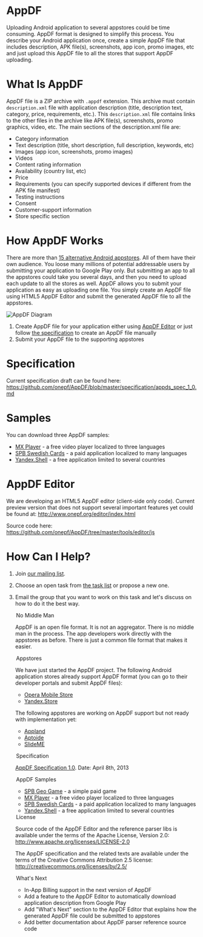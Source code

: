 AppDF
=====

Uploading Android application to several appstores could be time consuming. AppDF format is designed to simplify this process. You describe your Android application once, create a simple AppDF file that includes description, APK file(s), screenshots, app icon, promo images, etc and just upload this AppDF file to all the stores that support AppDF uploading.

What Is AppDF
=====
AppDF file is a ZIP archive with <code>.appdf</code> extension. This archive must contain <code>description.xml</code> file with
application description (title, description text, category, price, requirements, etc.). This <code>description.xml</code> file contains
links to the other files in the archive like APK file(s), screenshots, promo graphics, video, etc. The main sections
of the description.xml file are:
* Category information
* Text description (title, short description, full description, keywords, etc)
* Images (app icon, screenshots, promo images)
* Videos
* Content rating information
* Availability (country list, etc)
* Price
* Requirements (you can specify supported devices if different from the APK file manifest)
* Testing instructions
* Consent
* Customer-support information
* Store specific section

How AppDF Works
=====
There are more than <a href="https://github.com/onepf/AppDF/wiki/Android-Application-Stores">15 alternative Android appstores</a>. All of them have their own audience. You loose many millions of potential addressable users by submitting your application to Google Play only.
But submitting an app to all the appstores could take you several days, and then you need to upload each update to all the stores as well. AppDF allows you to submit your application as easy as uploading one file. You simply create an AppDF file using HTML5 AppDF Editor and submit the generated AppDF file to all the appstores. 

![AppDF Diagram](http://www.onepf.org/img/appdfdiagram.png "AppDF Diagram")

1. Create AppDF file for your application either using <a href="http://wwww.onepf.org/editor/">AppDF Editor</a> or just follow <a href="/appdf/specification/">the specification</a> to create an AppDF file manually
2. Submit your AppDF file to the supporting appstores

Specification
=====
Current specification draft can be found here:  
https://github.com/onepf/AppDF/blob/master/specification/appds_spec_1_0.md

Samples
=====
You can download three AppDF samples:  
* [MX Player](https://github.com/onepf/AppDF/raw/master/samples/MX%20Player/mxplayer.appdf) - a free video player localized to three languages
* [SPB Swedish Cards](https://github.com/onepf/AppDF/raw/master/samples/SPB%20Swedish%20Cards/spbswedishcards.appdf) - a paid application localized to many languages
* [Yandex.Shell](https://github.com/onepf/AppDF/raw/master/samples/Yandex.Shell/yandex.shell.appdf) - a free application limited to several countries

AppDF Editor 
=====
We are developing an HTML5 AppDF editor (client-side only code). Current preview version that does not support several important features yet could be found at:
http://www.onepf.org/editor/index.html

Source code here:
https://github.com/onepf/AppDF/tree/master/tools/editor/js

How Can I Help?
=====
1. Join [our mailing list](http://groups.google.com/group/appdf).
2. Choose an open task from [the task list](https://github.com/onepf/AppDF/issues?labels=open+tasks&page=1&state=open) or propose a new one.
3. Email the group that you want to work on this task and let's discuss on how to do it the best way.



      </section>      

      <section id="nomiddleman">
        <legend>No Middle Man</legend>
        <p>
          AppDF is an open file format. It is not an aggregator. There is no middle man in the process. The app developers work directly with the appstores as before.
          There is just a common file format that makes it easier.
        </p>
      </section>    

      <section id="appstores">
        <legend>Appstores</legend>
        <p>
          We have just started the AppDF project. The following Android application stores already support AppDF format (you can go to their developer portals and submit AppDF files):
          <ul>
            <li><a href="http://apps.opera.com/">Opera Mobile Store</a></li>
            <li><a href="http://store.yandex.com/">Yandex.Store</a></li>
          </ul>
        </p>
        <p>
          The following appstores are working on AppDF support but not ready with implementation yet:
          <ul>
            <li><a href="http://www.appland.se/">Appland</a></li>
            <li><a href="http://www.aptoide.com/">Aptoide</a></li>
            <li><a href="http://slideme.org/">SlideME</a></li>
          </ul>
        </p>
      </section>    

      <section id="specification">
        <legend>Specification</legend>
        <p>
          <a href="https://github.com/onepf/AppDF/blob/master/specification/appds_spec_1_0.md">AppDF Specification 1.0</a>.
          Date: April 8th, 2013
        </p>
      </section>    
  
      <section id="samples">
        <legend>AppDF Samples</legend>
        <ul>
          <li><a href="/appdf/samples/com.softspb.geo_game.appdf">SPB Geo Game</a> - a simple paid game</li>
          <li><a href="/appdf/samples/mxplayer.appdf">MX Player</a> - a free video player localized to three languages</li>
          <li><a href="/appdf/samples/spbswedishcards.appdf">SPB Swedish Cards</a> - a paid application localized to many languages</li> 
          <li><a href="/appdf/samples/yandex.shell.appdf">Yandex.Shell</a> - a free application limited to several countries</li>          
        </ul>
      </section>    
  
      <section id="license">
        <legend>License</legend>
        <p>
          Source code of the AppDF Editor and the reference parser libs is available under the terms of the Apache License, Version 2.0:<br>
          <a href="http://www.apache.org/licenses/LICENSE-2.0">http://www.apache.org/licenses/LICENSE-2.0</a>
        </p>
        <p>
          The AppDF specification and the related texts are available under the terms of the Creative Commons Attribution 2.5 license:<br>
          <a href="http://creativecommons.org/licenses/by/2.5/">http://creativecommons.org/licenses/by/2.5/</a>
        </p>
      </section>    
  
      <section id="roadmap">
        <legend>What's Next</legend>
        <ul>
          <li>In-App Billing support in the next version of AppDF</li>
          <li>Add a feature to the AppDF Editor to automatically download application description from Google Play</li>
          <li>Add "What's Next" section to the AppDF Editor that explains how the generated AppDF file could be submitted to appstores</li> 
          <li>Add better documentation about AppDF parser reference source code</li>
        </ul>
      </section> 

